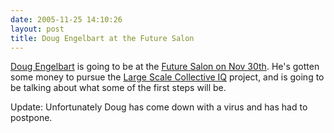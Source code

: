 ```yaml
---
date: 2005-11-25 14:10:26
layout: post
title: Doug Engelbart at the Future Salon
---
```


[Doug Engelbart](http://en.wikipedia.org/wiki/Doug_Engelbart) is going to be at the [Future Salon on Nov 30th](http://www.futuresalon.org/2005/11/future_salon_wi.html). He's gotten some money to pursue the [Large Scale Collective IQ](http://www.socialtext.net/futuresalon/index.cgi?large_scale_collective_iq) project, and is going to be talking about what some of the first steps will be.





Update: Unfortunately Doug has come down with a virus and has had to postpone.
